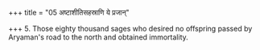 +++
title = "05 अष्टाशीतिसहस्राणि ये प्रजान्"

+++
5. Those eighty thousand sages who desired no offspring passed by Aryaman's road to the north and obtained immortality.

